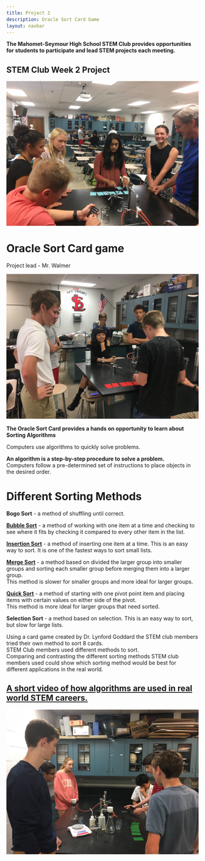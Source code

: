 ```yaml
---
title: Project 2
description: Oracle Sort Card Game 
layout: navbar
---
```


**The Mahomet-Seymour High School STEM Club provides opportunities for students to participate and lead STEM projects each meeting.** 


## **STEM Club Week 2 Project**

![](images/STEMclubProjectWeek2A.jpg)

# **Oracle Sort Card game**

Project lead - Mr. Walmer

![](images/STEMclubProjectWeek2B.jpg)

**The Oracle Sort Card provides a hands on opportunity to learn about Sorting Algorithms**

Computers use algorithms to quickly solve problems.

**An algorithm is a step-by-step procedure to solve a problem.**  
Computers follow a pre-determined set of instructions to place objects in the desired order.



# **Different Sorting Methods**

**Bogo Sort** - a method of shuffling until correct.                                                            

**[Bubble Sort](https://www.youtube.com/watch?v=IXLLwm_WN68)** - a method of working with one item at a time and checking to see where it fits by checking it compared to every other item in the list.   

**[Insertion Sort](https://www.youtube.com/watch?v=pmDnM9gUxNc)** - a method of inserting one item at a time.  This is an easy way to sort.  It is one of the fastest ways to sort small lists.

**[Merge Sort](https://www.youtube.com/watch?v=JSceec-wEyw)** - a method based on divided the larger group into smaller groups and sorting each smaller group before merging them into a larger group.                                                     
This method is slower for smaller groups and more ideal for larger groups.  

**[Quick Sort](https://www.youtube.com/watch?v=HDQd6_0TJIE)** - a method of starting with one pivot point item and placing items with certain values on either side of the pivot.  
This method is more ideal for larger groups that need sorted.                                                   

**Selection Sort** - a method based on selection.  This is an easy way to sort, but slow for large lists.                                                           


Using a card game created by Dr. Lynford Goddard the STEM club members tried their own method to sort 8 cards.  
STEM Club members used different methods to sort.                         
Comparing and contrasting the different sorting methods STEM club members used could show which sorting method would be best for different applications in the real world.

## **[A short video of how algorithms are used in real world STEM careers.](https://www.youtube.com/watch?v=DsXtYx7RfqE)**

![](images/STEMclubProjectWeek2C.jpg)
